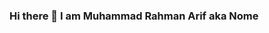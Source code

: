 ### Hi there 👋 I am Muhammad Rahman Arif aka Nome

<!--
**nome2050/nome2050** is a ✨ _special_ ✨ repository because its `README.md` (this file) appears on your GitHub profile.

Here are some ideas to get you started:

---

🧰 Toolbox

<img src="https://github.com/devicons/devicon/blob/master/icons/python/python-original.svg" alt="Python Logo" width="50" height="50"/> <img src="https://cdn.worldvectorlogo.com/logos/css3.svg" alt="CSS Logo" width="50" height="50"/>

---
